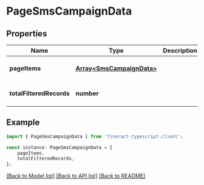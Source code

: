 # PageSmsCampaignData


## Properties

Name | Type | Description | Notes
------------ | ------------- | ------------- | -------------
**pageItems** | [**Array&lt;SmsCampaignData&gt;**](SmsCampaignData.md) |  | [optional] [default to undefined]
**totalFilteredRecords** | **number** |  | [optional] [default to undefined]

## Example

```typescript
import { PageSmsCampaignData } from 'fineract-typescript-client';

const instance: PageSmsCampaignData = {
    pageItems,
    totalFilteredRecords,
};
```

[[Back to Model list]](../README.md#documentation-for-models) [[Back to API list]](../README.md#documentation-for-api-endpoints) [[Back to README]](../README.md)
